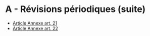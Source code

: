 # A - Révisions périodiques (suite)

- [Article Annexe art. 21](article-annexe-art-21.md)
- [Article Annexe art. 22](article-annexe-art-22.md)
